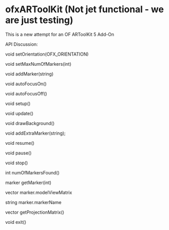 # ofxARToolKit (Not jet functional - we are just testing)
This is a new attempt for an OF ARToolKit 5 Add-On

API Discussion:


void setOrientation(OFX_ORIENTATION)

void setMaxNumOfMarkers(int)

void addMarker(string)

void autoFocusOn()

void autoFocusOff()

void setup()

void update()

void drawBackground()

void addExtraMarker(string);


void resume()

void pause()

void stop()

int numOfMarkersFound()

marker getMarker(int)

  vector<ofMatrix4x4> marker.modelViewMatrix
  
  string marker.markerName


vector<ofMatrix4x4> getProjectionMatrix()

void exit()

